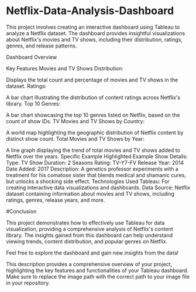 # Netflix-Data-Analysis-Dashboard


This project involves creating an interactive dashboard using Tableau to analyze a Netflix dataset. The dashboard provides insightful visualizations about Netflix's movies and TV shows, including their distribution, ratings, genres, and release patterns.

Dashboard Overview

Key Features
Movies and TV Shows Distribution:

Displays the total count and percentage of movies and TV shows in the dataset.
Ratings:

A bar chart illustrating the distribution of content ratings across Netflix's library.
Top 10 Genres:

A bar chart showcasing the top 10 genres listed on Netflix, based on the count of show IDs.
TV Movies and TV Shows by Country:

A world map highlighting the geographic distribution of Netflix content by distinct show count.
Total Movies and TV Shows by Year:

A line graph displaying the trend of total movies and TV shows added to Netflix over the years.
Specific Example Highlighted
Example Show Details:
Type: TV Show
Duration: 2 Seasons
Rating: TV-Y7-FV
Release Year: 2014
Date Added: 2017
Description: A genetics professor experiments with a treatment for his comatose sister that blends medical and shamanic cures, but unlocks a shocking side effect.
Technologies Used
Tableau: For creating interactive data visualizations and dashboards.
Data Source: Netflix dataset containing information about movies and TV shows, including ratings, genres, release years, and more.

#Conclusion

This project demonstrates how to effectively use Tableau for data visualization, providing a comprehensive analysis of Netflix's content library. The insights gained from this dashboard can help understand viewing trends, content distribution, and popular genres on Netflix.

Feel free to explore the dashboard and gain new insights from the data!

This description provides a comprehensive overview of your project, highlighting the key features and functionalities of your Tableau dashboard. Make sure to replace the image path with the correct path to your image file in your repository.
